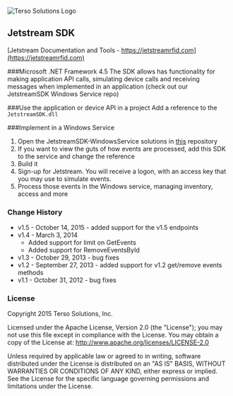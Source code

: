 ![Terso Solutions Logo](http://www.tersosolutions.com/wp-content/uploads/2011/11/TERSOvect_GreenBlobWhiteText.png "Terso Solutions, Inc.")

## Jetstream SDK
[Jetstream Documentation and Tools - https://jetstreamrfid.com](https://jetstreamrfid.com)
 
###Microsoft .NET Framework 4.5
The SDK allows has functionality for making application API calls, simulating device calls and receiving messages when implemented in an application (check out our JetstreamSDK Windows Service repo)

###Use the application or device API in a project
Add a reference to the `JetstreamSDK.dll`

###Implement in a Windows Service
1. Open the JetstreamSDK-WindowsService solutions in [this](https://github.com/tersosolutions/JetstreamSDK-WindowsService) repository
2. If you want to view the guts of how events are processed, add this SDK to the service and change the reference
3. Build it
4. Sign-up for Jetstream. You will receive a logon, with an access key that you may use to simulate events.
5. Process those events in the Windows service, managing inventory, access and more

### Change History
* v1.5 - October 14, 2015 - added support for the v1.5 endpoints
* v1.4 - March 3, 2014
  * Added support for limit on GetEvents
  * Added support for RemoveEventsById
* v1.3 - October 29, 2013 - bug fixes
* v1.2 - September 27, 2013 - added support for v1.2 get/remove events methods
* v1.1 - October 31, 2012 - bug fixes

### License
Copyright 2015 Terso Solutions, Inc.

Licensed under the Apache License, Version 2.0 (the "License"); you may not use this file except in compliance with the License. You may obtain a copy of the License at:
http://www.apache.org/licenses/LICENSE-2.0

Unless required by applicable law or agreed to in writing, software distributed under the License is distributed on an "AS IS" BASIS, WITHOUT WARRANTIES OR CONDITIONS OF ANY KIND, either express or implied. See the License for the specific language governing permissions and limitations under the License.
